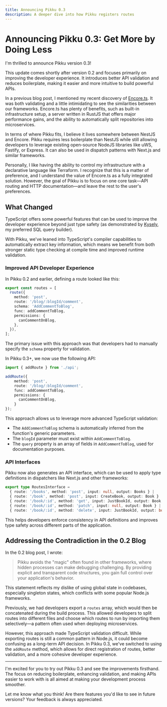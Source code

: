 ```yaml
---
title: Announcing Pikku 0.3
description: A deeper dive into how Pikku registers routes
---
```


# Announcing Pikku 0.3: Get More by Doing Less

I'm thrilled to announce Pikku version 0.3!

This update comes shortly after version 0.2 and focuses primarily on improving the developer experience. It introduces better API validation and reduces boilerplate, making it easier and more intuitive to build powerful APIs.

<!-- truncate -->

In a previous blog post, I mentioned my recent discovery of [Encore.ts](https://encore.dev/). It was both validating and a little intimidating to see the similarities between our frameworks. Encore.ts has plenty of benefits, such as built-in infrastructure setup, a server written in RustJS that offers major performance gains, and the ability to automatically split repositories into microservices.

In terms of where Pikku fits, I believe it lives somewhere between NestJS and Encore. Pikku requires less boilerplate than NestJS while still allowing developers to leverage existing open-source NodeJS libraries like uWS, Fastify, or Express. It can also be used in dispatch patterns with Next.js and similar frameworks.

Personally, I like having the ability to control my infrastructure with a declarative language like Terraform. I recognize that this is a matter of preference, and I understand the value of Encore.ts as a fully integrated solution. However, the goal of Pikku is to focus on one core task—API routing and HTTP documentation—and leave the rest to the user's preferences.

## What Changed

TypeScript offers some powerful features that can be used to improve the developer experience beyond just type safety (as demonstrated by [Kysely](https://kysely.dev/), my preferred SQL query builder).

With Pikku, we've leaned into TypeScript's compiler capabilities to automatically extract key information, which means we benefit from both stronger static type checking at compile time and improved runtime validation.

### Improved API Developer Experience

In Pikku 0.2 and earlier, defining a route looked like this:

```typescript
export const routes = [
  route({
    method: 'post',
    route: '/blog/:blogId/comment',
    schema: 'AddCommentToBlog',
    func: addCommentToBlog,
    permissions: {
      canCommentOnBlog,
    },
  }),
];
```

The primary issue with this approach was that developers had to manually specify the `schema` property for validation.

In Pikku 0.3+, we now use the following API:

```typescript
import { addRoute } from './api';

addRoute({
    method: 'post',
    route: '/blog/:blogId/comment',
    func: addCommentToBlog,
    permissions: {
      canCommentOnBlog,
    }
});
```

This approach allows us to leverage more advanced TypeScript validation:

- The `AddCommentToBlog` schema is automatically inferred from the function's generic parameters.
- The `blogId` parameter must exist within `AddCommentToBlog`.
- The `query` property is an array of fields in `AddCommentToBlog`, used for documentation purposes.

### API Interfaces

Pikku now also generates an API interface, which can be used to apply type definitions in dispatchers like Next.js and other frameworks:

```typescript
export type RoutesInterface =
  { route: '/books', method: 'post', input: null, output: Books } |
  { route: '/book', method: 'post', input: CreateBook, output: Book } |
  { route: '/book/:id', method: 'get', input: JustBookId, output: Book } |
  { route: '/book/:id', method: 'patch', input: null, output: Book } |
  { route: '/book/:id', method: 'delete', input: JustBookId, output: boolean };
```

This helps developers enforce consistency in API definitions and improves type safety across different parts of the application.

## Addressing the Contradiction in the 0.2 Blog

In the 0.2 blog post, I wrote:

> Pikku avoids the "magic" often found in other frameworks, where hidden processes can make debugging challenging. By providing explicit and transparent code structures, you gain full control over your application's behavior.

This statement reflects my dislike of using global state in codebases, especially singleton states, which conflicts with some popular Node.js frameworks.

Previously, we had developers export a `routes` array, which would then be concatenated during the build process. This allowed developers to split routes into different files and choose which routes to run by importing them selectively—a pattern often used when deploying microservices.

However, this approach made TypeScript validation difficult. While exporting routes is still a common pattern in Node.js, it could become confusing as a long-term API decision. In Pikku 0.3, we've switched to using the `addRoute` method, which allows for direct registration of routes, better validation, and a more cohesive developer experience.

---

I'm excited for you to try out Pikku 0.3 and see the improvements firsthand. The focus on reducing boilerplate, enhancing validation, and making APIs easier to work with is all aimed at making your development process smoother.

Let me know what you think! Are there features you'd like to see in future versions? Your feedback is always appreciated.